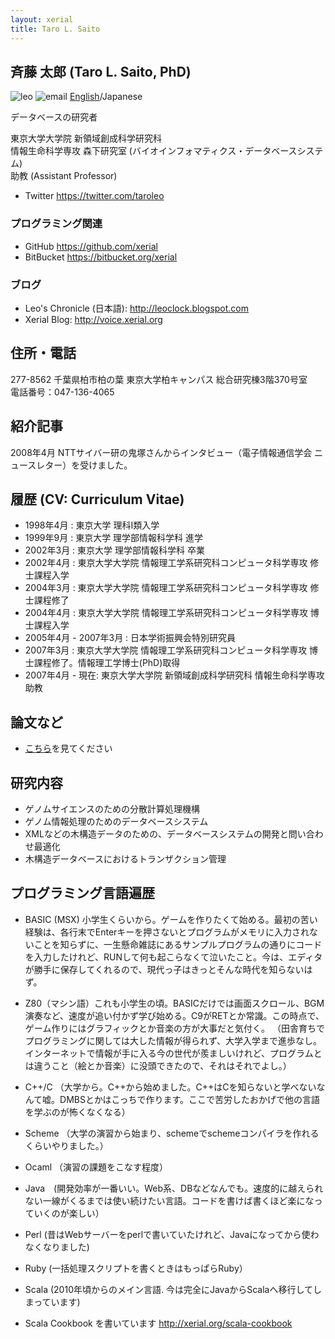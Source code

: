 ```yaml
---
layout: xerial
title: Taro L. Saito
---
```


斉藤 太郎 (Taro L. Saito, PhD)
----
![leo]({{SITE_URL}}/image/leo.png) ![email]({{SITE_URL}}/image/leo-email.png) [English](/leo)/Japanese

データベースの研究者

東京大学大学院 新領域創成科学研究科  
情報生命科学専攻 森下研究室 (バイオインフォマティクス・データベースシステム)   
助教 (Assistant Professor)   

* Twitter <https://twitter.com/taroleo>

### プログラミング関連
* GitHub <https://github.com/xerial>
* BitBucket <https://bitbucket.org/xerial>

### ブログ
* Leo's Chronicle (日本語): <http://leoclock.blogspot.com>
* Xerial Blog: <http://voice.xerial.org>


## 住所・電話

277-8562 千葉県柏市柏の葉 東京大学柏キャンパス 総合研究棟3階370号室  
電話番号：047-136-4065

## 紹介記事

2008年4月 NTTサイバー研の鬼塚さんからインタビュー（電子情報通信学会 ニュースレター）を受けました。

## 履歴 (CV: Curriculum Vitae)

- 1998年4月 : 東京大学 理科Ⅰ類入学
- 1999年9月 : 東京大学 理学部情報科学科 進学
- 2002年3月 : 東京大学 理学部情報科学科 卒業
- 2002年4月 : 東京大学大学院 情報理工学系研究科コンピュータ科学専攻 修士課程入学
- 2004年3月 : 東京大学大学院 情報理工学系研究科コンピュータ科学専攻 修士課程修了
- 2004年4月 : 東京大学大学院 情報理工学系研究科コンピュータ科学専攻 博士課程入学
- 2005年4月 - 2007年3月 : 日本学術振興会特別研究員
- 2007年3月 : 東京大学大学院 情報理工学系研究科コンピュータ科学専攻 博士課程修了。情報理工学博士(PhD)取得
- 2007年4月 - 現在: 東京大学大学院 新領域創成科学研究科 情報生命科学専攻 助教

## 論文など

* [こちら](/publication)を見てください

## 研究内容

* ゲノムサイエンスのための分散計算処理機構
* ゲノム情報処理のためのデータベースシステム
* XMLなどの木構造データのための、データベースシステムの開発と問い合わせ最適化
* 木構造データベースにおけるトランザクション管理


## プログラミング言語遍歴

- BASIC (MSX) 小学生くらいから。ゲームを作りたくて始める。最初の苦い経験は、各行末でEnterキーを押さないとプログラムがメモリに入力されないことを知らずに、一生懸命雑誌にあるサンプルプログラムの通りにコードを入力したけれど、RUNして何も起こらなくて泣いたこと。今は、エディタが勝手に保存してくれるので、現代っ子はきっとそんな時代を知らないはず。
- Z80（マシン語）これも小学生の頃。BASICだけでは画面スクロール、BGM演奏など、速度が追い付かず学び始める。C9がRETとか常識。この時点で、ゲーム作りにはグラフィックとか音楽の方が大事だと気付く。
（田舎育ちでプログラミングに関しては大した情報が得られず、大学入学まで進歩なし。インターネットで情報が手に入る今の世代が羨ましいけれど、プログラムとは違うこと（絵とか音楽）に没頭できたので、それはそれでよし。）

- C++/C （大学から。C++から始めました。C++はCを知らないと学べないなんて嘘。DMBSとかはこっちで作ります。ここで苦労したおかげで他の言語を学ぶのが怖くなくなる）
- Scheme （大学の演習から始まり、schemeでschemeコンパイラを作れるくらいやりました。）
- Ocaml （演習の課題をこなす程度）
- Java　(開発効率が一番いい。Web系、DBなどなんでも。速度的に越えられない一線がくるまでは使い続けたい言語。コードを書けば書くほど楽になっていくのが楽しい）
- Perl (昔はWebサーバーをperlで書いていたけれど、Javaになってから使わなくなりました)
- Ruby (一括処理スクリプトを書くときはもっぱらRuby）
- Scala (2010年頃からのメイン言語. 今は完全にJavaからScalaへ移行してしまっています)
 - Scala Cookbook を書いています <http://xerial.org/scala-cookbook>

